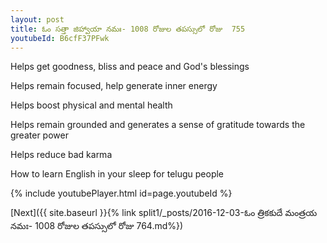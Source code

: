 ```yaml
---
layout: post
title: ఓం సత్తా జిహ్వాయా నమః- 1008 రోజుల తపస్సులో రోజు  755
youtubeId: B6cfF37PFwk
---
```

 
 
Helps get goodness, bliss and peace and God's blessings
 
Helps remain focused, help generate inner energy 
 
Helps boost physical and mental health 
 
Helps remain grounded and generates a sense of gratitude towards the greater power 
 
Helps reduce bad karma
 
How to learn English in your sleep for telugu people
 
 
 
 


{% include youtubePlayer.html id=page.youtubeId %}
 
[Next]({{ site.baseurl }}{% link split1/_posts/2016-12-03-ఓం త్రికకుదే మంత్రయ నమః- 1008 రోజుల తపస్సులో రోజు  764.md%})
 
